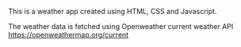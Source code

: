 This is a weather app created using HTML, CSS and Javascript.
 
The weather data is fetched using Openweather current weather API https://openweathermap.org/current